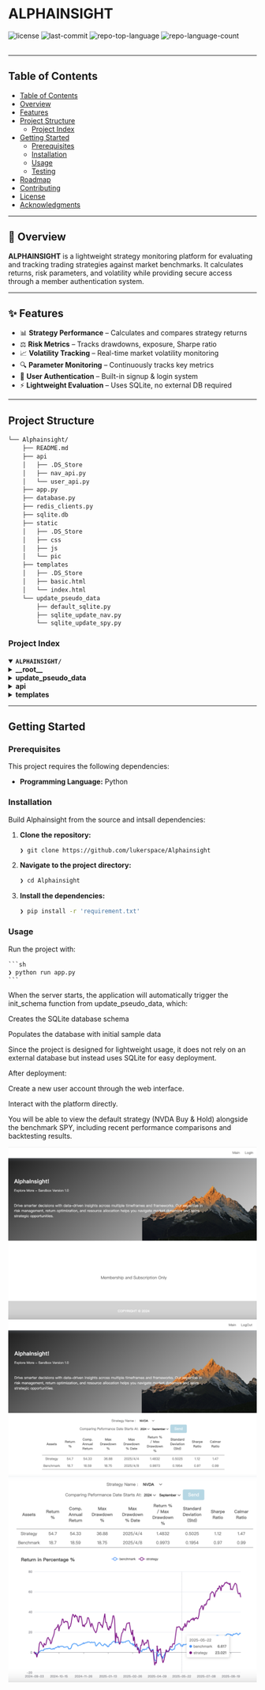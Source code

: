 <div id="top">

# ALPHAINSIGHT

<em></em>

<!-- BADGES -->
<img src="https://img.shields.io/github/license/lukerspace/Alphainsight?style=default&logo=opensourceinitiative&logoColor=white&color=0080ff" alt="license">
<img src="https://img.shields.io/github/last-commit/lukerspace/Alphainsight?style=default&logo=git&logoColor=white&color=0080ff" alt="last-commit">
<img src="https://img.shields.io/github/languages/top/lukerspace/Alphainsight?style=default&color=0080ff" alt="repo-top-language">
<img src="https://img.shields.io/github/languages/count/lukerspace/Alphainsight?style=default&color=0080ff" alt="repo-language-count">

<!-- default option, no dependency badges. -->


<!-- default option, no dependency badges. -->

</div>
<br>

---

## Table of Contents

- [Table of Contents](#table-of-contents)
- [Overview](#overview)
- [Features](#features)
- [Project Structure](#project-structure)
    - [Project Index](#project-index)
- [Getting Started](#getting-started)
    - [Prerequisites](#prerequisites)
    - [Installation](#installation)
    - [Usage](#usage)
    - [Testing](#testing)
- [Roadmap](#roadmap)
- [Contributing](#contributing)
- [License](#license)
- [Acknowledgments](#acknowledgments)

---

## 📖 Overview

**ALPHAINSIGHT** is a lightweight strategy monitoring platform for evaluating and tracking trading strategies against market benchmarks. It calculates returns, risk parameters, and volatility while providing secure access through a member authentication system.  

---

## ✨ Features

- 📊 **Strategy Performance** – Calculates and compares strategy returns  
- ⚖️ **Risk Metrics** – Tracks drawdowns, exposure, Sharpe ratio  
- 📈 **Volatility Tracking** – Real-time market volatility monitoring  
- 🔍 **Parameter Monitoring** – Continuously tracks key metrics  
- 🔐 **User Authentication** – Built-in signup & login system  
- ⚡ **Lightweight Evaluation** – Uses SQLite, no external DB required  

---

## Project Structure

```sh
└── Alphainsight/
    ├── README.md
    ├── api
    │   ├── .DS_Store
    │   ├── nav_api.py
    │   └── user_api.py
    ├── app.py
    ├── database.py
    ├── redis_clients.py
    ├── sqlite.db
    ├── static
    │   ├── .DS_Store
    │   ├── css
    │   ├── js
    │   └── pic
    ├── templates
    │   ├── .DS_Store
    │   ├── basic.html
    │   └── index.html
    └── update_pseudo_data
        ├── default_sqlite.py
        ├── sqlite_update_nav.py
        └── sqlite_update_spy.py
```

### Project Index

<details open>
	<summary><b><code>ALPHAINSIGHT/</code></b></summary>
	<!-- __root__ Submodule -->
	<details>
		<summary><b>__root__</b></summary>
		<blockquote>
			<div class='directory-path' style='padding: 8px 0; color: #666;'>
				<code><b>⦿ __root__</b></code>
			<table style='width: 100%; border-collapse: collapse;'>
			<thead>
				<tr style='background-color: #f8f9fa;'>
					<th style='width: 30%; text-align: left; padding: 8px;'>File Name</th>
					<th style='text-align: left; padding: 8px;'>Summary</th>
				</tr>
			</thead>
				<tr style='border-bottom: 1px solid #eee;'>
					<td style='padding: 8px;'><b><a href='https://github.com/lukerspace/Alphainsight/blob/master/database.py'>database.py</a></b></td>
					<td style='padding: 8px;'>Code>❯ REPLACE-ME</code></td>
				</tr>
				<tr style='border-bottom: 1px solid #eee;'>
					<td style='padding: 8px;'><b><a href='https://github.com/lukerspace/Alphainsight/blob/master/redis_clients.py'>redis_clients.py</a></b></td>
					<td style='padding: 8px;'>Code>❯ REPLACE-ME</code></td>
				</tr>
				<tr style='border-bottom: 1px solid #eee;'>
					<td style='padding: 8px;'><b><a href='https://github.com/lukerspace/Alphainsight/blob/master/app.py'>app.py</a></b></td>
					<td style='padding: 8px;'>Code>❯ REPLACE-ME</code></td>
				</tr>
			</table>
		</blockquote>
	</details>
	<!-- update_pseudo_data Submodule -->
	<details>
		<summary><b>update_pseudo_data</b></summary>
		<blockquote>
			<div class='directory-path' style='padding: 8px 0; color: #666;'>
				<code><b>⦿ update_pseudo_data</b></code>
			<table style='width: 100%; border-collapse: collapse;'>
			<thead>
				<tr style='background-color: #f8f9fa;'>
					<th style='width: 30%; text-align: left; padding: 8px;'>File Name</th>
					<th style='text-align: left; padding: 8px;'>Summary</th>
				</tr>
			</thead>
				<tr style='border-bottom: 1px solid #eee;'>
					<td style='padding: 8px;'><b><a href='https://github.com/lukerspace/Alphainsight/blob/master/update_pseudo_data/sqlite_update_spy.py'>sqlite_update_spy.py</a></b></td>
					<td style='padding: 8px;'>Code>❯ REPLACE-ME</code></td>
				</tr>
				<tr style='border-bottom: 1px solid #eee;'>
					<td style='padding: 8px;'><b><a href='https://github.com/lukerspace/Alphainsight/blob/master/update_pseudo_data/default_sqlite.py'>default_sqlite.py</a></b></td>
					<td style='padding: 8px;'>Code>❯ REPLACE-ME</code></td>
				</tr>
				<tr style='border-bottom: 1px solid #eee;'>
					<td style='padding: 8px;'><b><a href='https://github.com/lukerspace/Alphainsight/blob/master/update_pseudo_data/sqlite_update_nav.py'>sqlite_update_nav.py</a></b></td>
					<td style='padding: 8px;'>Code>❯ REPLACE-ME</code></td>
				</tr>
			</table>
		</blockquote>
	</details>
	<!-- api Submodule -->
	<details>
		<summary><b>api</b></summary>
		<blockquote>
			<div class='directory-path' style='padding: 8px 0; color: #666;'>
				<code><b>⦿ api</b></code>
			<table style='width: 100%; border-collapse: collapse;'>
			<thead>
				<tr style='background-color: #f8f9fa;'>
					<th style='width: 30%; text-align: left; padding: 8px;'>File Name</th>
					<th style='text-align: left; padding: 8px;'>Summary</th>
				</tr>
			</thead>
				<tr style='border-bottom: 1px solid #eee;'>
					<td style='padding: 8px;'><b><a href='https://github.com/lukerspace/Alphainsight/blob/master/api/user_api.py'>user_api.py</a></b></td>
					<td style='padding: 8px;'>Code>❯ REPLACE-ME</code></td>
				</tr>
				<tr style='border-bottom: 1px solid #eee;'>
					<td style='padding: 8px;'><b><a href='https://github.com/lukerspace/Alphainsight/blob/master/api/nav_api.py'>nav_api.py</a></b></td>
					<td style='padding: 8px;'>Code>❯ REPLACE-ME</code></td>
				</tr>
			</table>
		</blockquote>
	</details>
	<!-- templates Submodule -->
	<details>
		<summary><b>templates</b></summary>
		<blockquote>
			<div class='directory-path' style='padding: 8px 0; color: #666;'>
				<code><b>⦿ templates</b></code>
			<table style='width: 100%; border-collapse: collapse;'>
			<thead>
				<tr style='background-color: #f8f9fa;'>
					<th style='width: 30%; text-align: left; padding: 8px;'>File Name</th>
					<th style='text-align: left; padding: 8px;'>Summary</th>
				</tr>
			</thead>
				<tr style='border-bottom: 1px solid #eee;'>
					<td style='padding: 8px;'><b><a href='https://github.com/lukerspace/Alphainsight/blob/master/templates/basic.html'>basic.html</a></b></td>
					<td style='padding: 8px;'>Code>❯ REPLACE-ME</code></td>
				</tr>
				<tr style='border-bottom: 1px solid #eee;'>
					<td style='padding: 8px;'><b><a href='https://github.com/lukerspace/Alphainsight/blob/master/templates/index.html'>index.html</a></b></td>
					<td style='padding: 8px;'>Code>❯ REPLACE-ME</code></td>
				</tr>
			</table>
		</blockquote>
	</details>
</details>

---

## Getting Started

### Prerequisites

This project requires the following dependencies:

- **Programming Language:** Python

### Installation

Build Alphainsight from the source and intsall dependencies:

1. **Clone the repository:**

    ```sh
    ❯ git clone https://github.com/lukerspace/Alphainsight
    ```

2. **Navigate to the project directory:**

    ```sh
    ❯ cd Alphainsight
    ```

3. **Install the dependencies:**

    ```sh
    ❯ pip install -r 'requirement.txt'
    ```

   

### Usage


Run the project with:

    ```sh
    ❯ python run app.py
    ```


When the server starts, the application will automatically trigger the init_schema function from update_pseudo_data, which:

Creates the SQLite database schema

Populates the database with initial sample data

Since the project is designed for lightweight usage, it does not rely on an external database but instead uses SQLite for easy deployment.

After deployment:

Create a new user account through the web interface.

Interact with the platform directly.

You will be able to view the default strategy (NVDA Buy & Hold) alongside the benchmark SPY, including recent performance comparisons and backtesting results.



![Dashboard Preview](static/pic/readme1.png "ALPHAINSIGHT Dashboard")
![Dashboard Preview](static/pic/readme2.png "ALPHAINSIGHT Dashboard")
![Dashboard Preview](static/pic/readme3.png "ALPHAINSIGHT Dashboard")



